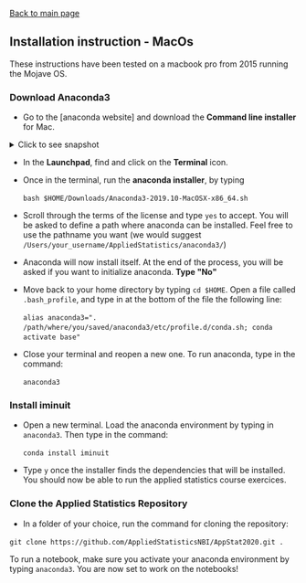 
[Back to main page](../README.md)



## Installation instruction - MacOs

These instructions have been tested on a macbook pro from 2015 running the Mojave OS. 


### Download Anaconda3

* Go to the [anaconda website] and download the __Command line installer__ for Mac.


<details><summary>Click to see snapshot</summary>
<img src="../images/anaconda_install_mac_1.png"/>
</details>


* In the __Launchpad__, find and click on the __Terminal__ icon.


* Once in the terminal, run the __anaconda installer__, by typing

  `bash $HOME/Downloads/Anaconda3-2019.10-MacOSX-x86_64.sh`


* Scroll through the terms of the license and type `yes` to accept. You will be asked to define a path where anaconda can be installed. Feel free to use the pathname you want (we would suggest `/Users/your_username/AppliedStatistics/anaconda3/`)


* Anaconda will now install itself. At the end of the process, you will be asked if you want to initialize anaconda. __Type "No"__


* Move back to your home directory by typing `cd $HOME`. Open a file called `.bash_profile`, and type in at the bottom of the file the following line:

  `alias anaconda3=". /path/where/you/saved/anaconda3/etc/profile.d/conda.sh; conda activate base"`


* Close your terminal and reopen a new one. To run anaconda, type in the command:

  `anaconda3`


### Install iminuit

* Open a new terminal. Load the anaconda environment by typing in `anaconda3`. Then type in the command:

  `conda install iminuit`

* Type `y` once the installer finds the dependencies that will be installed. You should now be able to run the applied statistics course exercices.


### Clone the Applied Statistics Repository

*  In a folder of your choice, run the command for cloning the repository:

  `git clone https://github.com/AppliedStatisticsNBI/AppStat2020.git .`


To run a notebook, make sure you activate your anaconda environment by typing `anaconda3`. You are now set to work on the notebooks!
